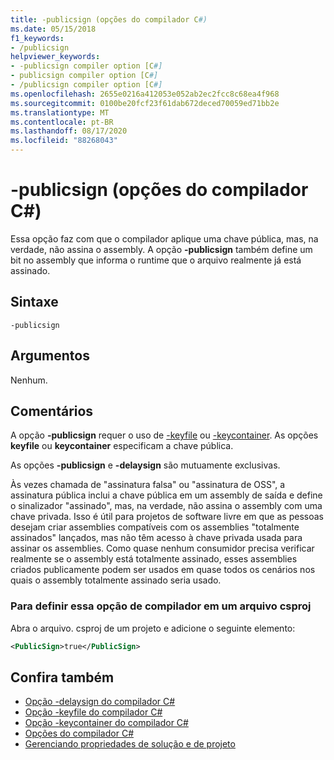 ```yaml
---
title: -publicsign (opções do compilador C#)
ms.date: 05/15/2018
f1_keywords:
- /publicsign
helpviewer_keywords:
- -publicsign compiler option [C#]
- publicsign compiler option [C#]
- /publicsign compiler option [C#]
ms.openlocfilehash: 2655e0216a412053e052ab2ec2fcc8c68ea4f968
ms.sourcegitcommit: 0100be20fcf23f61dab672deced70059ed71bb2e
ms.translationtype: MT
ms.contentlocale: pt-BR
ms.lasthandoff: 08/17/2020
ms.locfileid: "88268043"
---
```

# <a name="-publicsign-c-compiler-options"></a>-publicsign (opções do compilador C#)

Essa opção faz com que o compilador aplique uma chave pública, mas, na verdade, não assina o assembly. A opção **-publicsign** também define um bit no assembly que informa o runtime que o arquivo realmente já está assinado.

## <a name="syntax"></a>Sintaxe

```console
-publicsign
```

## <a name="arguments"></a>Argumentos

Nenhum.

## <a name="remarks"></a>Comentários

A opção **-publicsign** requer o uso de [-keyfile](keyfile-compiler-option.md) ou [-keycontainer](keycontainer-compiler-option.md). As opções **keyfile** ou **keycontainer** especificam a chave pública.

As opções **-publicsign** e **-delaysign** são mutuamente exclusivas.

Às vezes chamada de "assinatura falsa" ou "assinatura de OSS", a assinatura pública inclui a chave pública em um assembly de saída e define o sinalizador "assinado", mas, na verdade, não assina o assembly com uma chave privada. Isso é útil para projetos de software livre em que as pessoas desejam criar assemblies compatíveis com os assemblies "totalmente assinados" lançados, mas não têm acesso à chave privada usada para assinar os assemblies. Como quase nenhum consumidor precisa verificar realmente se o assembly está totalmente assinado, esses assemblies criados publicamente podem ser usados em quase todos os cenários nos quais o assembly totalmente assinado seria usado.

### <a name="to-set-this-compiler-option-in-a-csproj-file"></a>Para definir essa opção de compilador em um arquivo csproj

Abra o arquivo. csproj de um projeto e adicione o seguinte elemento:

```xml
<PublicSign>true</PublicSign>
```

## <a name="see-also"></a>Confira também

- [Opção -delaysign do compilador C#](delaysign-compiler-option.md)
- [Opção -keyfile do compilador C#](keyfile-compiler-option.md)
- [Opção -keycontainer do compilador C#](keycontainer-compiler-option.md)
- [Opções do compilador C#](index.md)
- [Gerenciando propriedades de solução e de projeto](/visualstudio/ide/managing-project-and-solution-properties)
